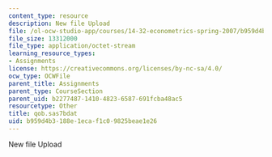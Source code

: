 ```yaml
---
content_type: resource
description: New file Upload
file: /ol-ocw-studio-app/courses/14-32-econometrics-spring-2007/b959d4b3188e1ecaf1c09825beae1e26_qob.sas7bdat
file_size: 13312000
file_type: application/octet-stream
learning_resource_types:
- Assignments
license: https://creativecommons.org/licenses/by-nc-sa/4.0/
ocw_type: OCWFile
parent_title: Assignments
parent_type: CourseSection
parent_uid: b2277487-1410-4823-6587-691fcba48ac5
resourcetype: Other
title: qob.sas7bdat
uid: b959d4b3-188e-1eca-f1c0-9825beae1e26
---
```

New file Upload